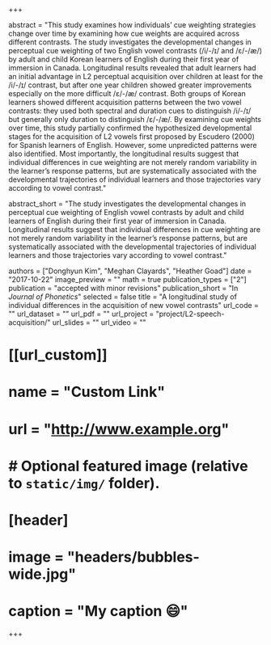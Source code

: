 +++

abstract = "This study examines how individuals’ cue weighting strategies change over time by examining how cue weights are acquired across different contrasts. The study investigates the developmental changes in perceptual cue weighting of two English vowel contrasts (/i/-/ɪ/ and /ɛ/-/æ/) by adult and child Korean learners of English during their first year of immersion in Canada. Longitudinal results revealed that adult learners had an initial advantage in L2 perceptual acquisition over children at least for the /i/-/ɪ/ contrast, but after one year children showed greater improvements especially on the more difficult /ɛ/-/æ/ contrast. Both groups of Korean learners showed different acquisition patterns between the two vowel contrasts: they used both spectral and duration cues to distinguish /i/-/ɪ/ but generally only duration to distinguish /ɛ/-/æ/. By examining cue weights over time, this study partially confirmed the hypothesized developmental stages for the acquisition of L2 vowels first proposed by Escudero (2000) for Spanish learners of English. However, some unpredicted patterns were also identified. Most importantly, the longitudinal results suggest that individual differences in cue weighting are not merely random variability in the learner’s response patterns, but are systematically associated with the developmental trajectories of individual learners and those trajectories vary according to vowel contrast."

abstract_short = "The study investigates the developmental changes in perceptual cue weighting of English vowel contrasts by adult and child learners of English during their first year of immersion in Canada. Longitudinal results suggest that individual differences in cue weighting are not merely random variability in the learner’s response patterns, but are systematically associated with the developmental trajectories of individual learners and those trajectories vary according to vowel contrast."

authors = ["Donghyun Kim", "Meghan Clayards", "Heather Goad"]
date = "2017-10-22"
image_preview = ""
math = true
publication_types = ["2"]
publication = "accepted with minor revisions"
publication_short = "In *Journal of Phonetics*"
selected = false
title = "A longitudinal study of individual differences in the acquisition of new vowel contrasts"
url_code = ""
url_dataset = ""
url_pdf = ""
url_project = "project/L2-speech-acquisition/"
url_slides = ""
url_video = ""

# [[url_custom]]
# name = "Custom Link"
# url = "http://www.example.org"

# # Optional featured image (relative to `static/img/` folder).
# [header]
# image = "headers/bubbles-wide.jpg"
# caption = "My caption :smile:"

+++
